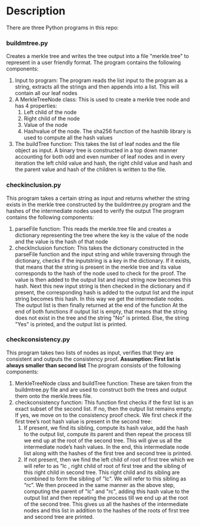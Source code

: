 # Description
There are three Python programs in this repo:

### buildmtree.py
Creates a merkle tree and writes the tree output into a file "merkle.tree" to represent in a user friendly format. 
The program contains the following components:
   1. Input to program: The program reads the list input to the program as a string, extracts all the strings and then appends into a         list. This will contain all our leaf nodes
   2. A MerkleTreeNode class: This is used to create a merkle tree node and has 4 properties:
      1. Left child of the node
      2. Right child of the node
      3. Value of the node
      4. Hashvalue of the node. The sha256 function of the hashlib library is used to compute all the hash values
   3. The buildTree function: This takes the list of leaf nodes and the file object as input. A binary tree is constructed in a top down       manner accounting for both odd and even number of leaf nodes and in every iteration the left child value and hash, the right             child value and hash and the parent value and hash of the children is written to the file.


### checkinclusion.py
This program takes a certain string as input and returns whether the string exists in the merkle tree constructed by the         buildmtree.py program and the hashes of the intermediate nodes used to verify the output
The program contains the following components:
   1.  parseFile function: This reads the merkle.tree file and creates a dictionary representing the tree where the key is the value of        the node and the value is the hash of that node
   2.  checkInclusion function: This takes the dictionary constructed in the parseFile function and the input string and while                  traversing through the dictionary, checks if the inputstring is a key in the dictionary. If it exists, that means that the string        is present in the merkle tree and its value corresponds to the hash of the node used to check for the proof. The value is then          added to the output list and input string now becomes this hash. Next this new input string is then checked in the dictionary and        if present, the corresponding hash is added to the output list and the input string becomes this hash. In this way we get the            intermediate nodes. The output list is then finally returned at the end of the function
At the end of both functions if output list is empty, that means that the string does not exist in the tree and the string "No" is printed. Else, the string "Yes" is printed, and the output list is printed.


### checkconsistency.py
This program takes two lists of nodes as input, verifies that they are consistent and outputs the consistency proof. **Assumption: First list is always smaller than second list**
The program consists of the following components:
   1. MerkleTreeNode class and buildTree function: These are taken from the buildmtree.py file and are used to construct both the trees       and output them onto the merkle.trees file.
   2. checkconsistency function: This function first checks if the first list is an exact subset of the second list. If no, then the           output list remains empty. If yes, we move on to the consistency proof check. We first check if the first tree’s root hash value         is present in the second tree:
      1. If present, we find its sibling, compute its hash value, add the hash to the output list, compute its parent and then repeat            the process till we end up at the root of the second tree. This will give us all the intermediate node’s hash values. In the            end, this intermediate node list along with the hashes of the first tree and second tree is printed. 
      2. If not present, then we find the left child of root of first tree which we will refer to as “lc , right child of root of first          tree and the sibling of this right child in second tree. This right child and its sibling are combined to form the sibling of           "lc". We will refer to this sibling as “rc”. We then proceed in the same manner as the above step, computing the parent of               "lc" and "rc", adding this hash value to the output list and then repeating the process till we end up at the root of the               second tree. This gives us all the hashes of the intermediate nodes and this list in addition to the hashes of the roots of             first tree and second tree are printed.


